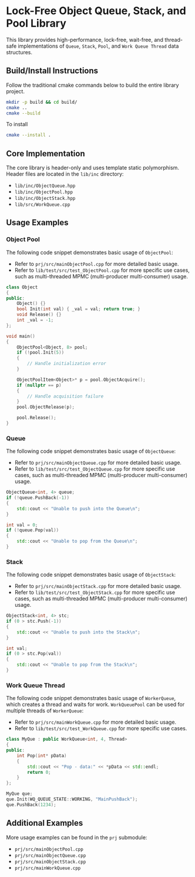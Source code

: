 # Lock-Free Object Queue, Stack, and Pool Library

This library provides high-performance, lock-free, wait-free, and thread-safe implementations of `Queue`, `Stack`, `Pool`, and `Work Queue Thread` data structures.

## Build/Install Instructions

Follow the traditional cmake commands below to build the entire library project.
```sh
mkdir -p build && cd build/
cmake ..
cmake --build
```
To install
```sh
cmake --install .
```



## Core Implementation

The core library is header-only and uses template static polymorphism. Header files are located in the `lib/inc` directory:

- `lib/inc/ObjectQueue.hpp`
- `lib/inc/ObjectPool.hpp`
- `lib/inc/ObjectStack.hpp`
- `lib/src/WorkQueue.cpp`

## Usage Examples

### Object Pool

The following code snippet demonstrates basic usage of `ObjectPool`:

- Refer to `prj/src/mainObjectPool.cpp` for more detailed basic usage.
- Refer to `lib/test/src/test_ObjectPool.cpp` for more specific use cases, such as multi-threaded MPMC (multi-producer multi-consumer) usage.

```cpp
class Object
{
public:
    Object() {}
    bool Init(int val) { _val = val; return true; }
    void Release() {}
    int _val = -1;
};

void main()
{
    ObjectPool<Object, 8> pool;
    if (!pool.Init(5))
    {
        // Handle initialization error
    }

    ObjectPoolItem<Object>* p = pool.ObjectAcquire();
    if (nullptr == p)
    {
        // Handle acquisition failure
    }
    pool.ObjectRelease(p);

    pool.Release();
}
```

### Queue

The following code snippet demonstrates basic usage of `ObjectQueue`:

- Refer to `prj/src/mainObjectQueue.cpp` for more detailed basic usage.
- Refer to `lib/test/src/test_ObjectQueue.cpp` for more specific use cases, such as multi-threaded MPMC (multi-producer multi-consumer) usage.

```cpp
ObjectQueue<int, 4> queue;
if (!queue.PushBack(-1))
{
    std::cout << "Unable to push into the Queue\n";
}

int val = 0;
if (!queue.Pop(val))
{
    std::cout << "Unable to pop from the Queue\n";
}
```

### Stack

The following code snippet demonstrates basic usage of `ObjectStack`:

- Refer to `prj/src/mainObjectStack.cpp` for more detailed basic usage.
- Refer to `lib/test/src/test_ObjectStack.cpp` for more specific use cases, such as multi-threaded MPMC (multi-producer multi-consumer) usage.

```cpp
ObjectStack<int, 4> stc;
if (0 > stc.Push(-1))
{
    std::cout << "Unable to push into the Stack\n";
}

int val;
if (0 > stc.Pop(val))
{
    std::cout << "Unable to pop from the Stack\n";
}
```

### Work Queue Thread

The following code snippet demonstrates basic usage of `WorkerQueue`, which creates a thread and waits for work. `WorkQueuePool` can be used for multiple threads of `WorkerQueue`:

- Refer to `prj/src/mainWorkQueue.cpp` for more detailed basic usage.
- Refer to `lib/test/src/test_WorkQueue.cpp` for more specific use cases.

```cpp
class MyQue : public WorkQueue<int, 4, Thread>
{
public:
    int Pop(int* pData)
    {
        std::cout << "Pop - data:" << *pData << std::endl;
        return 0;
    }
};

MyQue que;
que.Init(WQ_QUEUE_STATE::WORKING, "MainPushBack");
que.PushBack(1234);
```

## Additional Examples

More usage examples can be found in the `prj` submodule:

- `prj/src/mainObjectPool.cpp`
- `prj/src/mainObjectQueue.cpp`
- `prj/src/mainObjectStack.cpp`
- `prj/src/mainWorkQueue.cpp`
```


